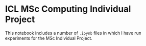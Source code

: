 # ICL MSc Computing Individual Project

This notebook includes a number of `.ipynb` files in which I have run experiments for the MSc Individual Project.

```{tableofcontents}
```
